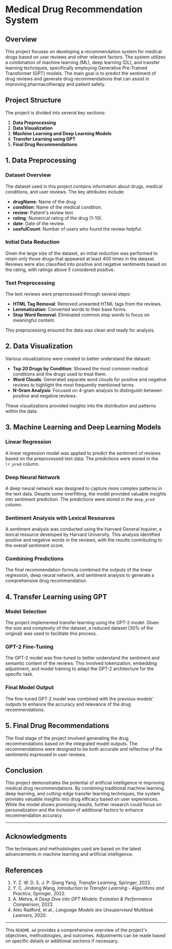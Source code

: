 # Medical Drug Recommendation System

## Overview

This project focuses on developing a recommendation system for medical drugs based on user reviews and other relevant factors. The system utilizes a combination of machine learning (ML), deep learning (DL), and transfer learning techniques, specifically employing Generative Pre-Trained Transformer (GPT) models. The main goal is to predict the sentiment of drug reviews and generate drug recommendations that can assist in improving pharmacotherapy and patient safety.

## Project Structure

The project is divided into several key sections:

1. **Data Preprocessing**
2. **Data Visualization**
3. **Machine Learning and Deep Learning Models**
4. **Transfer Learning using GPT**
5. **Final Drug Recommendations**

## 1. Data Preprocessing

### Dataset Overview

The dataset used in this project contains information about drugs, medical conditions, and user reviews. The key attributes include:

- **drugName**: Name of the drug.
- **condition**: Name of the medical condition.
- **review**: Patient's review text.
- **rating**: Numerical rating of the drug (1-10).
- **date**: Date of the review.
- **usefulCount**: Number of users who found the review helpful.

### Initial Data Reduction

Given the large size of the dataset, an initial reduction was performed to retain only those drugs that appeared at least 400 times in the dataset. Reviews were also classified into positive and negative sentiments based on the rating, with ratings above 5 considered positive.

### Text Preprocessing

The text reviews were preprocessed through several steps:

- **HTML Tag Removal**: Removed unwanted HTML tags from the reviews.
- **Lemmatization**: Converted words to their base forms.
- **Stop Word Removal**: Eliminated common stop words to focus on meaningful content.

This preprocessing ensured the data was clean and ready for analysis.

## 2. Data Visualization

Various visualizations were created to better understand the dataset:

- **Top 20 Drugs by Condition**: Showed the most common medical conditions and the drugs used to treat them.
- **Word Clouds**: Generated separate word clouds for positive and negative reviews to highlight the most frequently mentioned terms.
- **N-Gram Analysis**: Focused on 4-gram analysis to distinguish between positive and negative reviews.

These visualizations provided insights into the distribution and patterns within the data.

## 3. Machine Learning and Deep Learning Models

### Linear Regression

A linear regression model was applied to predict the sentiment of reviews based on the preprocessed text data. The predictions were stored in the `lr_pred` column.

### Deep Neural Network

A deep neural network was designed to capture more complex patterns in the text data. Despite some overfitting, the model provided valuable insights into sentiment prediction. The predictions were stored in the `deep_pred` column.

### Sentiment Analysis with Lexical Resources

A sentiment analysis was conducted using the Harvard General Inquirer, a lexical resource developed by Harvard University. This analysis identified positive and negative words in the reviews, with the results contributing to the overall sentiment score.

### Combining Predictions

The final recommendation formula combined the outputs of the linear regression, deep neural network, and sentiment analysis to generate a comprehensive drug recommendation.

## 4. Transfer Learning using GPT

### Model Selection

The project implemented transfer learning using the GPT-2 model. Given the size and complexity of the dataset, a reduced dataset (30% of the original) was used to facilitate this process.

### GPT-2 Fine-Tuning

The GPT-2 model was fine-tuned to better understand the sentiment and semantic content of the reviews. This involved tokenization, embedding adjustment, and model training to adapt the GPT-2 architecture for the specific task.

### Final Model Output

The fine-tuned GPT-2 model was combined with the previous models' outputs to enhance the accuracy and relevance of the drug recommendations.

## 5. Final Drug Recommendations

The final stage of the project involved generating the drug recommendations based on the integrated model outputs. The recommendations were designed to be both accurate and reflective of the sentiments expressed in user reviews.

## Conclusion

This project demonstrates the potential of artificial intelligence in improving medical drug recommendations. By combining traditional machine learning, deep learning, and cutting-edge transfer learning techniques, the system provides valuable insights into drug efficacy based on user experiences. While the model shows promising results, further research could focus on personalization and the inclusion of additional factors to enhance recommendation accuracy.

---

## Acknowledgments

The techniques and methodologies used are based on the latest advancements in machine learning and artificial intelligence.

## References

1. Y. Z. W. D. S. J. P. Qiang Yang, *Transfer Learning*, Springer, 2022.
2. Y. C. Jindong Wang, *Introduction to Transfer Learning - Algorithms and Practice*, Springer, 2022.
3. A. Mehra, *A Deep Dive into GPT Models: Evolution & Performance Comparison*, 2023.
4. Alec Radford, et al., *Language Models are Unsupervised Multitask Learners*, 2020.

--- 

This `README.md` provides a comprehensive overview of the project's objectives, methodologies, and outcomes. Adjustments can be made based on specific details or additional sections if necessary.
